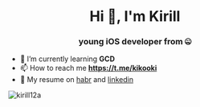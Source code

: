 <h1 align="center">Hi 👋, I'm Kirill</h1>

<h3 align="center">young iOS developer from 🤐</h3>


- 🌱 I’m currently learning **GCD**
- 📫 How to reach me **https://t.me/kikooki**
- 💼 My resume on [habr](https://career.habr.com/kikosdrozd) and [linkedin](https://www.linkedin.com/in/kirill-drozdov-7ba685227/) 
<p align="left">
</p>

<p><img align="center" src="https://github-readme-streak-stats.herokuapp.com/?user=kirill12a&" alt="kirill12a" /></p>

